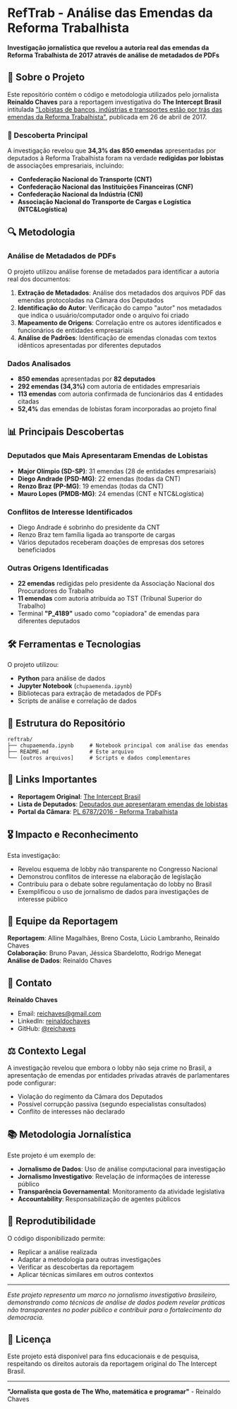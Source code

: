 # RefTrab - Análise das Emendas da Reforma Trabalhista

**Investigação jornalística que revelou a autoria real das emendas da Reforma Trabalhista de 2017 através de análise de metadados de PDFs**

## 📰 Sobre o Projeto

Este repositório contém o código e metodologia utilizados pelo jornalista **Reinaldo Chaves** para a reportagem investigativa do **The Intercept Brasil** intitulada ["Lobistas de bancos, indústrias e transportes estão por trás das emendas da Reforma Trabalhista"](https://www.intercept.com.br/2017/04/26/lobistas-de-bancos-industrias-e-transportes-quem-esta-por-tras-das-emendas-da-reforma-trabalhista/), publicada em 26 de abril de 2017.

### 🎯 Descoberta Principal

A investigação revelou que **34,3% das 850 emendas** apresentadas por deputados à Reforma Trabalhista foram na verdade **redigidas por lobistas** de associações empresariais, incluindo:

- **Confederação Nacional do Transporte (CNT)**
- **Confederação Nacional das Instituições Financeiras (CNF)**  
- **Confederação Nacional da Indústria (CNI)**
- **Associação Nacional do Transporte de Cargas e Logística (NTC&Logística)**

## 🔍 Metodologia

### Análise de Metadados de PDFs

O projeto utilizou análise forense de metadados para identificar a autoria real dos documentos:

1. **Extração de Metadados**: Análise dos metadados dos arquivos PDF das emendas protocoladas na Câmara dos Deputados
2. **Identificação do Autor**: Verificação do campo "autor" nos metadados que indica o usuário/computador onde o arquivo foi criado
3. **Mapeamento de Origens**: Correlação entre os autores identificados e funcionários de entidades empresariais
4. **Análise de Padrões**: Identificação de emendas clonadas com textos idênticos apresentadas por diferentes deputados

### Dados Analisados

- **850 emendas** apresentadas por **82 deputados**
- **292 emendas (34,3%)** com autoria de entidades empresariais
- **113 emendas** com autoria confirmada de funcionários das 4 entidades citadas
- **52,4%** das emendas de lobistas foram incorporadas ao projeto final

## 📊 Principais Descobertas

### Deputados que Mais Apresentaram Emendas de Lobistas

- **Major Olímpio (SD-SP)**: 31 emendas (28 de entidades empresariais)
- **Diego Andrade (PSD-MG)**: 22 emendas (todas da CNT)
- **Renzo Braz (PP-MG)**: 19 emendas (todas da CNT)
- **Mauro Lopes (PMDB-MG)**: 24 emendas (CNT e NTC&Logística)

### Conflitos de Interesse Identificados

- Diego Andrade é sobrinho do presidente da CNT
- Renzo Braz tem família ligada ao transporte de cargas
- Vários deputados receberam doações de empresas dos setores beneficiados

### Outras Origens Identificadas

- **22 emendas** redigidas pelo presidente da Associação Nacional dos Procuradores do Trabalho
- **11 emendas** com autoria atribuída ao TST (Tribunal Superior do Trabalho)
- Terminal **"P_4189"** usado como "copiadora" de emendas para diferentes deputados

## 🛠️ Ferramentas e Tecnologias

O projeto utilizou:

- **Python** para análise de dados
- **Jupyter Notebook** (`chupaemenda.ipynb`)
- Bibliotecas para extração de metadados de PDFs
- Scripts de análise e correlação de dados

## 📁 Estrutura do Repositório

```
reftrab/
├── chupaemenda.ipynb     # Notebook principal com análise das emendas
├── README.md             # Este arquivo
└── [outros arquivos]     # Scripts e dados complementares
```

## 🔗 Links Importantes

- **Reportagem Original**: [The Intercept Brasil](https://www.intercept.com.br/2017/04/26/lobistas-de-bancos-industrias-e-transportes-quem-esta-por-tras-das-emendas-da-reforma-trabalhista/)
- **Lista de Deputados**: [Deputados que apresentaram emendas de lobistas](https://theintercept.com/document/2017/04/26/deputados-que-apresentaram-emendas-de-lobistas-para-reforma-trabalhista/)
- **Portal da Câmara**: [PL 6787/2016 - Reforma Trabalhista](https://www.camara.leg.br/proposicoesWeb/fichadetramitacao?idProposicao=2122076)

## 🎖️ Impacto e Reconhecimento

Esta investigação:

- Revelou esquema de lobby não transparente no Congresso Nacional
- Demonstrou conflitos de interesse na elaboração de legislação
- Contribuiu para o debate sobre regulamentação do lobby no Brasil
- Exemplificou o uso de jornalismo de dados para investigações de interesse público

## 👥 Equipe da Reportagem

**Reportagem**: Alline Magalhães, Breno Costa, Lúcio Lambranho, Reinaldo Chaves  
**Colaboração**: Bruno Pavan, Jéssica Sbardelotto, Rodrigo Menegat  
**Análise de Dados**: Reinaldo Chaves

## 📧 Contato

**Reinaldo Chaves**  
- Email: reichaves@gmail.com
- LinkedIn: [reinaldochaves](https://www.linkedin.com/in/reinaldochaves/)
- GitHub: [@reichaves](https://github.com/reichaves)

## ⚖️ Contexto Legal

A investigação revelou que embora o lobby não seja crime no Brasil, a apresentação de emendas por entidades privadas através de parlamentares pode configurar:

- Violação do regimento da Câmara dos Deputados
- Possível corrupção passiva (segundo especialistas consultados)
- Conflito de interesses não declarado

## 📚 Metodologia Jornalística

Este projeto é um exemplo de:

- **Jornalismo de Dados**: Uso de análise computacional para investigação
- **Jornalismo Investigativo**: Revelação de informações de interesse público
- **Transparência Governamental**: Monitoramento da atividade legislativa
- **Accountability**: Responsabilização de agentes públicos

## 🔄 Reprodutibilidade

O código disponibilizado permite:

- Replicar a análise realizada
- Adaptar a metodologia para outras investigações
- Verificar as descobertas da reportagem
- Aplicar técnicas similares em outros contextos

---

*Este projeto representa um marco no jornalismo investigativo brasileiro, demonstrando como técnicas de análise de dados podem revelar práticas não transparentes no poder público e contribuir para o fortalecimento da democracia.*

## 📄 Licença

Este projeto está disponível para fins educacionais e de pesquisa, respeitando os direitos autorais da reportagem original do The Intercept Brasil.

---

**"Jornalista que gosta de The Who, matemática e programar"** - Reinaldo Chaves
